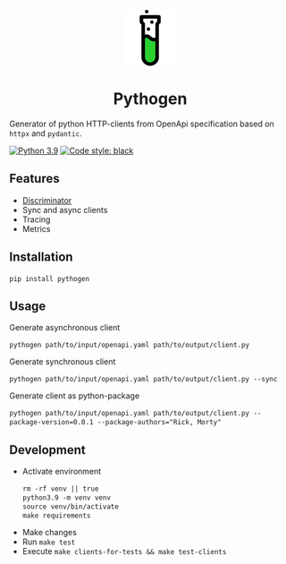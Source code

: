 <div>
  <p align="center">
    <img src="docs/images/logo.png" height="100">
  </p>
  <h1 align="center"><strong>Pythogen</strong></h1>
</div>

Generator of python HTTP-clients from OpenApi specification based on `httpx` and `pydantic`.

[![Python 3.9](https://img.shields.io/badge/python-3.9-blue.svg)](https://www.python.org/downloads/release/python-390/)
[![Code style: black](https://img.shields.io/badge/code%20style-black-000000.svg)](https://github.com/psf/black)


## Features
- [Discriminator](/docs/discriminator.md)
- Sync and async clients
- Tracing
- Metrics

## Installation
```shell
pip install pythogen
```

## Usage
Generate asynchronous client
```shell
pythogen path/to/input/openapi.yaml path/to/output/client.py
```
Generate synchronous client
```shell
pythogen path/to/input/openapi.yaml path/to/output/client.py --sync
```
Generate client as python-package
```shell
pythogen path/to/input/openapi.yaml path/to/output/client.py --package-version=0.0.1 --package-authors="Rick, Morty"
```

## Development
- Activate environment
    ```shell
    rm -rf venv || true
    python3.9 -m venv venv
    source venv/bin/activate
    make requirements
    ```
- Make changes
- Run `make test`
- Execute `make clients-for-tests && make test-clients`
